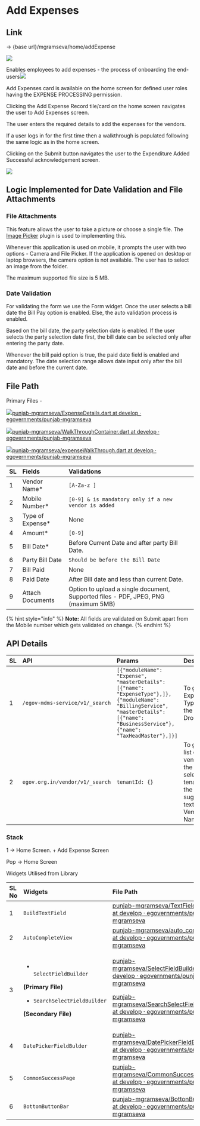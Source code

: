 # Add Expenses

## **Link**

→ {base url}/mgramseva/home/addExpense

![](../../../../../.gitbook/assets/image%20%2867%29.png)

Enables employees to add expenses - the process of onboarding the end-users![](blob:https://digit-discuss.atlassian.net/6ecd56d9-fd43-4af9-b648-98388e99a418#media-blob-url=true&id=71b2de6b-37fa-413d-9270-4bfab1d1030b&collection=contentId-1926824121&contextId=1926824121&mimeType=image%2Fpng&name=Add%20expense.png&size=37466&width=378&height=813&alt=)

Add Expenses card is available on the home screen for defined user roles having the EXPENSE PROCESSING permission.

Clicking the Add Expense Record tile/card on the home screen navigates the user to Add Expenses screen.

The user enters the required details to add the expenses for the vendors.

If a user logs in for the first time then a walkthrough is populated following the same logic as in the home screen.

Clicking on the Submit button navigates the user to the Expenditure Added Successful acknowledgement screen.

![](../../../../../.gitbook/assets/image%20%2888%29.png)

## **Logic Implemented for Date Validation and File Attachments**

### **File Attachments**

This feature allows the user to take a picture or choose a single file. The [Image Picker](https://pub.dev/packages/image_picker) plugin is used to implementing this.

Whenever this application is used on mobile, it prompts the user with two options - Camera and File Picker. If the application is opened on desktop or laptop browsers, the camera option is not available. The user has to select an image from the folder.

The maximum supported file size is 5 MB.

###  **Date Validation**

For validating the form we use the Form widget. Once the user selects a bill date the Bill Pay option is enabled. Else, the auto validation process is enabled.

Based on the bill date, the party selection date is enabled. If the user selects the party selection date first, the bill date can be selected only after entering the party date.

Whenever the bill paid option is true, the paid date field is enabled and mandatory. The date selection range allows date input only after the bill date and before the current date.

## **File Path**

Primary Files -

[ ![](https://github.com/fluidicon.png)punjab-mgramseva/ExpenseDetails.dart at develop · egovernments/punjab-mgramseva](https://github.com/egovernments/punjab-mgramseva/blob/develop/frontend/mgramseva/lib/screeens/AddExpense/ExpenseDetails.dart)

 [![](https://github.com/fluidicon.png)punjab-mgramseva/WalkThroughContainer.dart at develop · egovernments/punjab-mgramseva](https://github.com/egovernments/punjab-mgramseva/blob/develop/frontend/mgramseva/lib/screeens/AddExpense/AddExpenseWalkThrough/WalkThroughContainer.dart) 

[![](https://github.com/fluidicon.png)punjab-mgramseva/expenseWalkThrough.dart at develop · egovernments/punjab-mgramseva](https://github.com/egovernments/punjab-mgramseva/blob/develop/frontend/mgramseva/lib/screeens/AddExpense/AddExpenseWalkThrough/expenseWalkThrough.dart)

| **SL** | **Fields** | **Validations** |
| :--- | :--- | :--- |
| 1 | Vendor Name\* | `[A-Za-z ]` |
| 2 | Mobile Number\* | `[0-9] & is mandatory only if a new vendor is added` |
| 3 | Type of Expense\* | None |
| 4 | Amount\* | `[0-9]` |
| 5 | Bill Date\* |  Before Current Date and after party Bill Date. |
| 6 | Party Bill Date | `Should be before the Bill Date` |
| 7 | Bill Paid | None |
| 8 | Paid Date |  After Bill date and less than current Date. |
| 9 | Attach Documents | Option to upload a single document, Supported files - PDF, JPEG, PNG \(maximum 5MB\) |

{% hint style="info" %}
**Note:** All fields are validated on Submit apart from the Mobile number which gets validated on change.
{% endhint %}

## **API Details**

| **SL** | **API** | **Params** | **Description** |
| :--- | :--- | :--- | :--- |
| 1 | `/egov-mdms-service/v1/_search` | `[{"moduleName": "Expense", "masterDetails": [{"name": "ExpenseType"},]}, {"moduleName": "BillingService", "masterDetails": [{"name": "BusinessService"}, {"name": "TaxHeadMaster"},]}]` | To get the Expense Type for the Dropdown |
| 2 | `egov.org.in/vendor/v1/_search` | `tenantId: {}` | To get the list of vendors in the selected tenant for the suggestion text box - Vendor Name |

### Stack

1 → Home Screen. + Add Expense Screen

Pop → Home Screen

Widgets Utilised from Library

<table>
  <thead>
    <tr>
      <th style="text-align:left"><b>SL No</b>
      </th>
      <th style="text-align:left"><b>Widgets</b>
      </th>
      <th style="text-align:left"><b>File Path</b>
      </th>
      <th style="text-align:left"><b>Description</b>
      </th>
    </tr>
  </thead>
  <tbody>
    <tr>
      <td style="text-align:left">1</td>
      <td style="text-align:left"><code>BuildTextField</code>
      </td>
      <td style="text-align:left"><a href="https://github.com/egovernments/punjab-mgramseva/blob/develop/frontend/mgramseva/lib/widgets/TextFieldBuilder.dart"><img src="https://github.com/fluidicon.png" alt/>punjab-mgramseva/TextFieldBuilder.dart at develop &#xB7; egovernments/punjab-mgramseva</a>
      </td>
      <td style="text-align:left">Text Field</td>
    </tr>
    <tr>
      <td style="text-align:left">2</td>
      <td style="text-align:left"><code>AutoCompleteView</code>
      </td>
      <td style="text-align:left"><a href="https://github.com/egovernments/punjab-mgramseva/blob/develop/frontend/mgramseva/lib/widgets/auto_complete.dart"><img src="https://github.com/fluidicon.png" alt/>punjab-mgramseva/auto_complete.dart at develop &#xB7; egovernments/punjab-mgramseva</a>
      </td>
      <td style="text-align:left">Suggestion Text Field</td>
    </tr>
    <tr>
      <td style="text-align:left">3</td>
      <td style="text-align:left">
        <ul>
          <li>
            <br /><code>SelectFieldBuilder</code>
          </li>
        </ul>
        <p><b>(Primary File)</b>
        </p>
        <ul>
          <li><code>SearchSelectFieldBuilder</code>
          </li>
        </ul>
        <p><b>(Secondary File)</b>
        </p>
      </td>
      <td style="text-align:left">
        <p><a href="https://github.com/egovernments/punjab-mgramseva/blob/develop/frontend/mgramseva/lib/widgets/SelectFieldBuilder.dart"><img src="https://github.com/fluidicon.png" alt/>punjab-mgramseva/SelectFieldBuilder.dart at develop &#xB7; egovernments/punjab-mgramseva</a>
        </p>
        <p><a href="https://github.com/egovernments/punjab-mgramseva/blob/develop/frontend/mgramseva/lib/widgets/SearchSelectFieldBuilder.dart"><img src="https://github.com/fluidicon.png" alt/>punjab-mgramseva/SearchSelectFieldBuilder.dart at develop &#xB7; egovernments/punjab-mgramseva</a>
        </p>
      </td>
      <td style="text-align:left">Searchable Drop down</td>
    </tr>
    <tr>
      <td style="text-align:left">4</td>
      <td style="text-align:left"><code>DatePickerFieldBulder</code>
      </td>
      <td style="text-align:left"><a href="https://github.com/egovernments/punjab-mgramseva/blob/develop/frontend/mgramseva/lib/widgets/DatePickerFieldBuilder.dart"><img src="https://github.com/fluidicon.png" alt/>punjab-mgramseva/DatePickerFieldBuilder.dart at develop &#xB7; egovernments/punjab-mgramseva</a>
      </td>
      <td style="text-align:left">Date Picker</td>
    </tr>
    <tr>
      <td style="text-align:left">5</td>
      <td style="text-align:left"><code>CommonSuccessPage</code>
      </td>
      <td style="text-align:left"><a href="https://github.com/egovernments/punjab-mgramseva/blob/develop/frontend/mgramseva/lib/widgets/CommonSuccessPage.dart"><img src="https://github.com/fluidicon.png" alt/>punjab-mgramseva/CommonSuccessPage.dart at develop &#xB7; egovernments/punjab-mgramseva</a>
      </td>
      <td style="text-align:left">Success Screen</td>
    </tr>
    <tr>
      <td style="text-align:left">6</td>
      <td style="text-align:left"><code>BottomButtonBar</code>
      </td>
      <td style="text-align:left"><a href="https://github.com/egovernments/punjab-mgramseva/blob/develop/frontend/mgramseva/lib/widgets/BottonButtonBar.dart"><img src="https://github.com/fluidicon.png" alt/>punjab-mgramseva/BottonButtonBar.dart at develop &#xB7; egovernments/punjab-mgramseva</a>
      </td>
      <td style="text-align:left">Button</td>
    </tr>
  </tbody>
</table>

